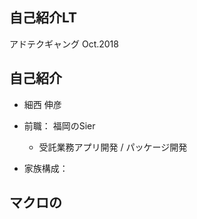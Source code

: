 自己紹介LT
------
アドテクギャング Oct.2018


自己紹介
------
- 細西 伸彦
- 前職： 福岡のSier
  - 受託業務アプリ開発 / パッケージ開発

- 家族構成： 


マクロの
-----
